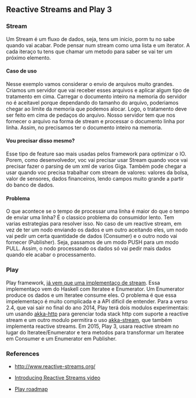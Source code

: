 ## Reactive Streams and Play 3 ##

### Stream ###

Um Stream é um fluxo de dados, seja, tens um inicio, porm tu no sabe quando vai acabar. Pode pensar num stream como uma lista e um iterator. A cada iteraço tu tens que chamar um metodo para saber se vai ter um próximo elemento. 

#### Caso de uso ####
Nesse exemplo vamos considerar o envio de arquivos muito grandes. Criamos um servidor que vai receber esses arquivos e aplicar algum tipo de tratamento em cima. Carregar o documento inteiro na memoria do servidor no é aceitavel porque dependando do tamanho do arquivo, poderiamos chegar ao limite da memoria que podemos alocar.  Logo, o tratamento deve ser feito em cima de pedaços do arquivo. Nosso servidor tem que nos fornecer o arquivo na forma de stream e processar o documento linha por linha. Assim, no precisamos ter o documento inteiro na memoria. 

#### Vou precisar disso mesmo? ####
Esse tipo de feature sao mais usadas pelos framework para optimizar o IO. Porem, como desenvolvedor, voc vai precisar usar Stream quando voce vai precisar fazer o parsing de um xml de varios Giga. Também pode chegar a usar quando voc precisa trabalhar com stream de valores: valores da bolsa, valor de sensores, dados financeiros, lendo campos muito grande a partir do banco de dados. 

#### Problema ####
O que acontece se o tempo de processar uma linha é maior do que o tempo de enviar uma linha? É o classico problema do consumidor lento. Tem varias estrategias para resolver isso. No caso de um reactive stream, em vez de ter um nodo enviando os dados e um outro aceitando eles, um nodo vai pedir um certa quantidade de dados (Consumer) e o outro nodo vai fornecer (Publisher). Seja, passamos de um modo PUSH para um modo PULL. Assim, o nodo processando os dados só vai pedir mais dados quando ele acabar o processamento.

### Play ###
Play framework, [já vem que uma implementaço de stream][3]. Essa implementaço vem do Haskell com Iteratee e Enumerator. Um Enumerator produce os dados e um Iteratee consume eles. O problema é que essa impelementaço é muito complicada e a API dificil de entender. Para a verso 2.4, que vai sair no final do ano 2014, Play terá dois modulos experimentais: um usando [akka-http][4] para gerenciar toda stack http com suporte a reactive stream e um outro modulo permitira o uso [akka-stream][5], que também implementa reactive streams. Em 2015, Play 3, usara reactive stream no lugar do Iteratee/Enumerator e tera metodos para transformar um Iteratee em Consumer e um Enumerator em Publisher.

### References ###
* http://www.reactive-streams.org/
* [Introducing Reactive Streams video][1]
* [Play roadmap][2]


  [1]: https://www.youtube.com/watch?v=khmVMvlP_QA
  [2]: https://docs.google.com/document/d/11sVi1-REAIDFVHvwBrfRt1uXkBzROHQYgmcZNGJtDnA/pub
  [3]: http://playframework.com/documentation/2.3.x/Iteratees
  [4]: http://doc.akka.io/docs/akka-stream-and-http-experimental/0.4/scala/index-http.html
  [5]: https://typesafe.com/activator/template/akka-stream-scala
